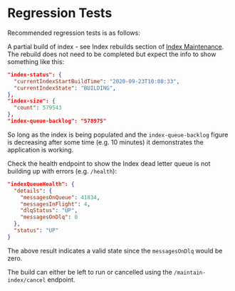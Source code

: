 # Regression Tests

Recommended regression tests is as follows:

A partial build of index - see Index rebuilds section of [Index Maintenance](./IndexMaintenance.md). 
The rebuild does not need to be completed but expect the info to show something like this:
```json
"index-status": {
  "currentIndexStartBuildTime": "2020-09-23T10:08:33",
  "currentIndexState": "BUILDING",
},
"index-size": {
  "count": 579543
},
"index-queue-backlog": "578975"
```
So long as the index is being populated and the `index-queue-backlog` figure is decreasing after some time 
(e.g. 10 minutes) it demonstrates the application is working.

Check the health endpoint to show the Index dead letter queue is not building up with errors (e.g. `/health`):
```json
"indexQueueHealth": {
  "details": {
    "messagesOnQueue": 41834,
    "messagesInFlight": 4,
    "dlqStatus": "UP",
    "messagesOnDlq": 0
  },
  "status": "UP"
}
```
The above result indicates a valid state since the `messagesOnDlq` would be zero.

The build can either be left to run or cancelled using the `/maintain-index/cancel` endpoint.
